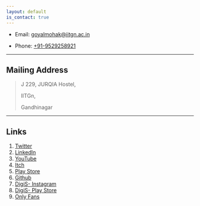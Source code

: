 ```yaml
---
layout: default
is_contact: true
---
```


* Email: [goyalmohak@iitgn.ac.in](mailto:goyalmohak@iitgn.ac.in)

* Phone: [+91-9529258921](tel:+91-9529258921)

---

## Mailing Address

> J 229, JURQIA Hostel,
>
> IITGn, 
>
> Gandhinagar
> 
---

## Links

1. [Twitter](https://twitter.com/AniketRajnish)
2. [LinkedIn](https://www.linkedin.com/in/makrawtf/)
4. [YouTube](https://www.youtube.com/c/makra2077/featured)
5. [Itch](https://makra.itch.io/)
6. [Play Store](https://play.google.com/store/apps/dev?id=7545721879938982945)
7. [Github](https://github.com/aniketrajnish)
8. [DigiS- Instagram](https://www.instagram.com/digis_iitgn/)
9. [DigiS- Play Store](https://play.google.com/store/apps/developer?id=DigiS+IIT+Gandhinagar)
10. [Only Fans](https://www.youtube.com/watch?v=dQw4w9WgXcQ)



